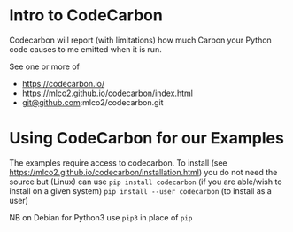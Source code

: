 # Intro to CodeCarbon 
Codecarbon will report (with limitations) how much Carbon your Python code causes to me emitted when it is run.

See one or more of 
- https://codecarbon.io/
- https://mlco2.github.io/codecarbon/index.html
- git@github.com:mlco2/codecarbon.git

# Using CodeCarbon for our Examples
The examples require access to codecarbon. To install (see https://mlco2.github.io/codecarbon/installation.html) you do not need the source but (Linux) can use
`pip install codecarbon` (if you are able/wish to install on a given system)
`pip install --user codecarbon` (to install as a user)

NB on Debian for Python3 use `pip3` in place of `pip`



